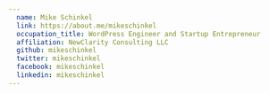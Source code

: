```yaml
---
  name: Mike Schinkel
  link: https://about.me/mikeschinkel
  occupation_title: WordPress Engineer and Startup Entrepreneur
  affiliation: NewClarity Consulting LLC
  github: mikeschinkel
  twitter: mikeschinkel
  facebook: mikeschinkel
  linkedin: mikeschinkel
---
```

